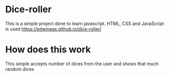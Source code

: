 # Dice-roller
This is a simple project done to learn javascript. HTML, CSS and JavaScript is used
https://edwineas.github.io/dice-roller/

# How does this work
This simple accepts number of dices from the user and shows that much random dices 
